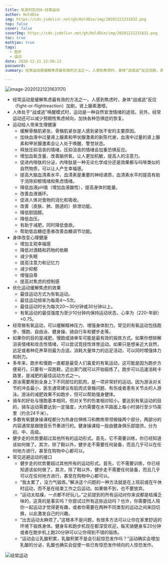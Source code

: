 ```yaml
---
title: 吼呆时刻356-经常运动
author: HoldDie
img: https://cdn.jsdelivr.net/gh/HoldDie/img/20201221231632.png
top: false
cover: false
coverImg: https://cdn.jsdelivr.net/gh/HoldDie/img/20201221231632.png
toc: true
mathjax: true
tags:
  - 跑步
  - 运动
date: 2020-12-21 22:56:13
password:
summary: 经常运动是缓解焦虑最有效的方法之一。人感到焦虑时，身体“战或逃”反应加剧，肾上腺素激增。

---
```


![image-20201221231631170](https://cdn.jsdelivr.net/gh/HoldDie/img/20201221231632.png)

- 经常运动是缓解焦虑最有效的方法之一。人感到焦虑时，身体“战或逃”反应（fight-or-flightreaction）加剧，肾上腺素激增。
- 人体处于“战或逃”唤醒模式时，运动是一种自然宣泄情绪的途径。另外，经常运动还可以减少预期性焦虑倾向，加快各种恐惧症的恢复。
- 运动给人带来生理健康
  - 缓解骨骼肌紧张，骨骼肌紧张是人感到紧张不安的主要原因。
  - 加快血液中过量肾上腺素和甲状腺激素的新陈代谢，血液中过量的肾上腺素和甲状腺激素会让人处于唤醒、警觉状态。
  - 释放压抑沮丧的情绪，压抑沮丧的情绪会加重恐惧反应。
  - 增加血氧含量、改善脑供氧，让人更加机敏，提高人的注意力。
  - 促进内啡肽的分泌，内啡肽是一种无论化学成分还是效果都与吗啡类似的自然物质，可以让人产生幸福感。
  - 提高大脑血清素水平，血清素是重要的神经递质，血清素水平的提高有助于消除抑郁情绪和焦虑情绪。
  - 降低血液pH值（增加血液酸性），提高身体的能量。
  - 改善血液循环。
  - 促进人体对食物的消化和吸收。
  - 改善（皮肤、肺、肠道的）排泄功能。
  - 降低胆固醇。
  - 降低血压。
  - 有助于减肥，同时降低食欲。
  - 帮助低血糖症患者改善血糖调节功能。
- 身体改变心理健康
  - 增加主观幸福感
  - 降低对酒精和药物的依赖
  - 减少失眠
  - 提高注意力和记忆力
  - 减少抑郁
  - 增强自尊
  - 提高对焦虑的控制感
- 优化运动缓解焦虑的效果
  - 最佳运动方式为有氧运动。
  - 最佳运动频率为每周4～5次。
  - 最佳运动时长为每次20～30分钟或30分钟以上。
  - 有氧运动的最佳强度为至少10分钟内保持运动状态，心率为（220-年龄）×0.75。
- 经常做有氧运动，可以缓解精神压力、增强身体耐力。常见的有氧运动包括跑步、慢跑、自由泳、健身操、骑自行车和健步走等。
- 如果你的目的是减肥，慢跑或骑单车可能是最有效的锻炼方式。如果你想排解沮丧情绪和攻击性情绪，可以尝试竞技性体育运动。如果只是想亲近大自然，远足或者种花养草则最为合适。消耗大量体力的远足活动，可以同时增强体力和耐力。
- 多年来，跑步和慢跑一直都是最受人们喜爱的有氧运动，这可能是因为跑步方便易行。只要有一双跑鞋，迈出家门就可以开始锻炼了。跑步可以迅速消耗卡路里，是减肥的最佳运动方式之一。
- 游泳需要用到全身上下不同部位的肌肉，是一项非常好的运动。因为游泳对关节的冲击最小，医生通常建议有肌肉式骨骼问题、有伤或者患有关节炎的人游泳。游泳的减肥效果不如跑步，但可以帮助强身健体。
- 骑车的好处与慢跑基本相同，但对关节的伤害相对较小。要达到有氧运动的目的，骑车运动需要达到一定强度，大约需要在水平路面上每小时骑行至少15英里（约合24千米）。
- 多数有氧健身操课程都分为热身拉伸练习和教练带领做操两个部分，两部分的内容通常是跟随音乐节奏进行的。健身操课程一般由健身俱乐部提供，分为初、中、高级。
- 健步走的优势要超过其他所有的运动形式。首先，它不需要训练，你已经知道该如何做了。其次，除了鞋以外，健步走不需要任何装备，而且几乎可以在任何地方进行，甚至在购物中心都可以。
- 常见逃避运动的接口
  - 健步走的优势要超过其他所有的运动形式。首先，它不需要训练，你已经知道该如何做了。其次，除了鞋以外，健步走不需要任何装备，而且几乎可以在任何地方进行，甚至在购物中心都可以。
  - “我太累了，没力气锻炼。”解决这个问题的一种方法就是在上班前或在午休时运动，而不是在结束工作之后运动。如果做不到，也不要放弃。
  - “运动太枯燥，一点都不好玩儿。”之前提到的所有运动对你来说都是枯燥乏味的，这真的是事实吗？你尝试过所有这些运动吗？也许，你需要找人陪你一起运动才觉得更有趣，或者你需要在两种不同类型的运动之间来回切换，以此激发自己的兴趣。
  - “出去运动太麻烦了。”这根本不是问题，有很多方法可以让你在家里舒适的环境下锻炼身体。健身车和跑步机现在都深受欢迎，每天骑健身车20分钟或者在跑步机上跑20分钟可以让你得到不错的锻炼。
  - “运动会让乳酸积累，乳酸积累不是会引起惊恐发作吗？”运动确实会增加乳酸的分泌，乳酸也确实会促使一些已有惊恐发作倾向的人惊恐发作。

![经常运动](https://cdn.jsdelivr.net/gh/HoldDie/img/20201221231519.png)